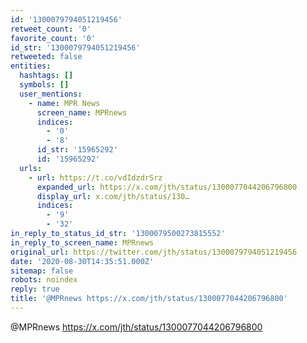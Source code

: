 ```yaml
---
id: '1300079794051219456'
retweet_count: '0'
favorite_count: '0'
id_str: '1300079794051219456'
retweeted: false
entities:
  hashtags: []
  symbols: []
  user_mentions:
    - name: MPR News
      screen_name: MPRnews
      indices:
        - '0'
        - '8'
      id_str: '15965292'
      id: '15965292'
  urls:
    - url: https://t.co/vdIdzdrSrz
      expanded_url: https://x.com/jth/status/1300077044206796800
      display_url: x.com/jth/status/130…
      indices:
        - '9'
        - '32'
in_reply_to_status_id_str: '1300079500273815552'
in_reply_to_screen_name: MPRnews
original_url: https://twitter.com/jth/status/1300079794051219456
date: '2020-08-30T14:35:51.000Z'
sitemap: false
robots: noindex
reply: true
title: '@MPRnews https://x.com/jth/status/1300077044206796800'
---
```


@MPRnews https://x.com/jth/status/1300077044206796800